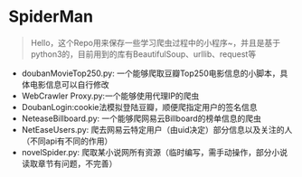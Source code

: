# SpiderMan

>  Hello，这个Repo用来保存一些学习爬虫过程中的小程序~，并且是基于python3的，目前用到的库有BeautifulSoup、urllib、request等
  
- doubanMovieTop250.py: 一个能够爬取豆瓣Top250电影信息的小脚本，具体电影信息可以自行修改
- WebCrawler Proxy.py:一个能够使用代理IP的爬虫
- DoubanLogin:cookie法模拟登陆豆瓣，顺便爬指定用户的签名信息
- NeteaseBillboard.py: 一个能够爬网易云Billboard的榜单信息的爬虫
- NetEaseUsers.py: 爬去网易云特定用户（由uid决定）部分信息以及关注的人（不同api有不同的作用）
- novelSpider.py: 爬取某小说网所有资源（临时编写，需手动操作，部分小说读取章节有问题，不完善）
